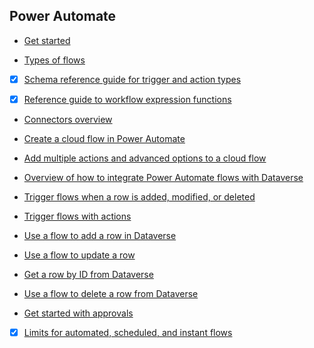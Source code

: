 ## Power Automate

* [Get started](https://learn.microsoft.com/en-us/power-automate/getting-started)

* [Types of flows](https://learn.microsoft.com/en-us/power-automate/flow-types)

- [x] [Schema reference guide for trigger and action types](https://learn.microsoft.com/en-us/azure/logic-apps/logic-apps-workflow-actions-triggers)

- [x] [Reference guide to workflow expression functions](https://learn.microsoft.com/en-us/azure/logic-apps/workflow-definition-language-functions-reference)

* [Connectors overview](https://learn.microsoft.com/en-us/Connectors/connectors)

* [Create a cloud flow in Power Automate](https://learn.microsoft.com/en-us/power-automate/get-started-logic-flow)
  
* [Add multiple actions and advanced options to a cloud flow](https://learn.microsoft.com/en-us/power-automate/multi-step-logic-flow)

* [Overview of how to integrate Power Automate flows with Dataverse](https://learn.microsoft.com/en-us/power-automate/connection-dynamics365)

* [Trigger flows when a row is added, modified, or deleted](https://learn.microsoft.com/en-us/power-automate/dataverse/create-update-delete-trigger)

* [Trigger flows with actions](https://learn.microsoft.com/en-us/power-automate/dataverse/action-trigger)

* [Use a flow to add a row in Dataverse](https://learn.microsoft.com/en-us/power-automate/dataverse/create)

* [Use a flow to update a row](https://learn.microsoft.com/en-us/power-automate/dataverse/update)

* [Get a row by ID from Dataverse](https://learn.microsoft.com/en-us/power-automate/dataverse/get-row-id)

* [Use a flow to delete a row from Dataverse](https://learn.microsoft.com/en-us/power-automate/dataverse/delete-row)
  
* [Get started with approvals](https://learn.microsoft.com/en-us/power-automate/get-started-approvals)

- [x] [Limits for automated, scheduled, and instant flows](https://learn.microsoft.com/en-us/power-automate/limits-and-config)
